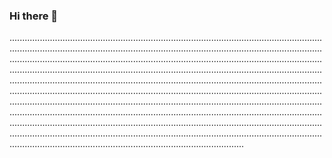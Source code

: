 ### Hi there 👋

.....................................................................................................................................................................................................................................................................................................................................................................................................................................................................................................................................................................................................................................................................................................................................................................................................................................................................................................................................................................................................................................................................................................................................................................................................................................................................................................................................................................................